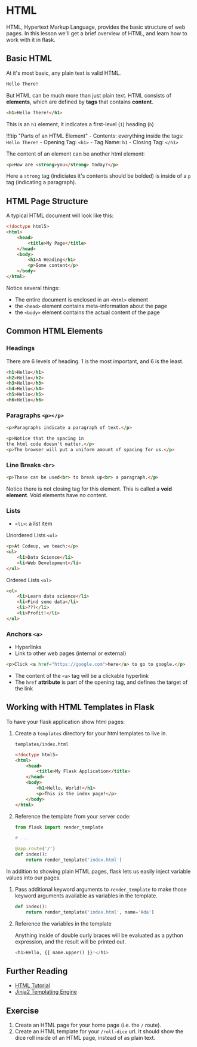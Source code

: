 # HTML

HTML, Hypertext Markup Language, provides the basic structure of web pages. In
this lesson we'll get a brief overview of HTML, and learn how to work with it in
flask.

## Basic HTML

At it's most basic, any plain text is valid HTML.

```html
Hello There!
```

But HTML can be much more than just plain text. HTML consists of **elements**,
which are defined by **tags** that contains **content**.

```html
<h1>Hello There!</h1>
```

This is an `h1` element, it indicates a first-level (`1`) heading (`h`)

!!!tip "Parts of an HTML Element"
    - Contents: everything inside the tags: `Hello There!`
    - Opening Tag: `<h1>`
    - Tag Name: `h1`
    - Closing Tag: `</h1>`

The content of an element can be another html element:

```html
<p>How are <strong>you</strong> today?</p>
```

Here a `strong` tag (indiciates it's contents should be bolded) is inside of a
`p` tag (indicating a paragraph).

## HTML Page Structure

A typical HTML document will look like this:

```html
<!doctype html5>
<html>
    <head>
        <title>My Page</title>
    </head>
    <body>
        <h1>A Heading</h1>
        <p>Some content</p>
    </body>
</html>
```

Notice several things:

- The entire document is enclosed in an `<html>` element
- the `<head>` element contains meta-information about the page
- the `<body>` element contains the actual content of the page

## Common HTML Elements

### Headings

There are 6 levels of heading. 1 is the most important, and 6 is the least.

```html
<h1>Hello</h1>
<h2>Hello</h2>
<h3>Hello</h3>
<h4>Hello</h4>
<h5>Hello</h5>
<h6>Hello</h6>
```

### Paragraphs `<p></p>`

```html
<p>Paragraphs indicate a paragraph of text.</p>

<p>Notice that the spacing in
the html code doesn't matter.</p>
<p>The browser will put a uniform amount of spacing for us.</p>
```

### Line Breaks `<br>`

```html
<p>These can be used<br> to break up<br> a paragraph.</p>
```

Notice there is not closing tag for this element. This is called a **void
element**. Void elements have no content.

### Lists

- `<li>`: a list item

Unordered Lists `<ul>`

```html
<p>At Codeup, we teach:</p>
<ul>
    <li>Data Science</li>
    <li>Web Development</li>
</ul>
```

Ordered Lists `<ol>`

```html
<ol>
    <li>Learn data science</li>
    <li>Find some data</li>
    <li>???</li>
    <li>Profit!</li>
</ol>
```

### Anchors `<a>`

- Hyperlinks
- Link to other web pages (internal or external)

```html
<p>Click <a href="https://google.com">here</a> to go to google.</p>
```

- The content of the `<a>` tag will be a clickable hyperlink
- The `href` **attribute** is part of the opening tag, and defines the target of
  the link

## Working with HTML Templates in Flask

To have your flask application show html pages:

1. Create a `templates` directory for your html templates to live in.

    `templates/index.html`

    ```html
    <!doctype html5>
    <html>
        <head>
            <title>My Flask Application</title>
        </head>
        <body>
            <h1>Hello, World!</h1>
            <p>This is the index page!</p>
        </body>
    </html>
    ```

1. Reference the template from your server code:

    ```python
    from flask import render_template

    # ...

    @app.route('/')
    def index():
        return render_template('index.html')
    ```

In addition to showing plain HTML pages, flask lets us easily inject variable
values into our pages.

1. Pass additional keyword arguments to `render_template` to make those keyword
   arguments available as variables in the template.

    ```python
    def index():
        return render_template('index.html', name='Ada')
    ```

1. Reference the variables in the template

    Anything inside of double curly braces will be evaluated as a python
    expression, and the result will be printed out.

    ```python
    <h1>Hello, {{ name.upper() }}!</h1>
    ```

## Further Reading

- [HTML Tutorial](https://www.w3schools.com/html/default.asp)
- [Jinja2 Templating Engine](http://jinja.pocoo.org/)

## Exercise

1. Create an HTML page for your home page (i.e. the `/` route).
1. Create an HTML template for your `/roll-dice` url. It should show the dice
   roll inside of an HTML page, instead of as plain text.
